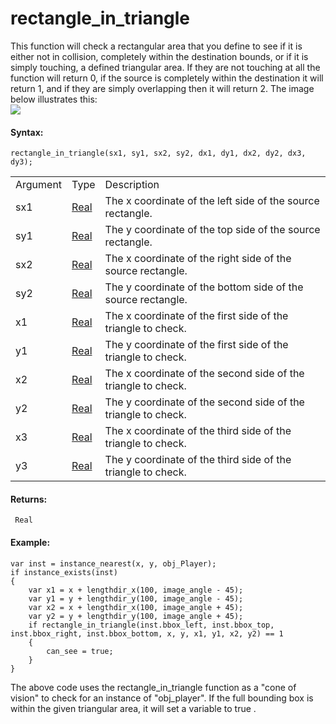 # rectangle_in_triangle

This function will check a rectangular area that you define to see if it
is either not in collision, completely within the destination bounds, or
if it is simply touching, a defined triangular area. If they are not
touching at all the function will return 0, if the source is completely
within the destination it will return 1, and if they are simply
overlapping then it will return 2. The image below illustrates this:  
![](https://gms.magecorn.com/Manual/assets/Images/Scripting_Reference/GML/Reference/Movement_Collisions/rectangle_in_triangle.png)  

#### Syntax:

``` gml
rectangle_in_triangle(sx1, sy1, sx2, sy2, dx1, dy1, dx2, dy2, dx3, dy3);
```

|          |                                                                         |                                                               |
|----------|-------------------------------------------------------------------------|---------------------------------------------------------------|
| Argument | Type                                                                    | Description                                                   |
| sx1      |  [Real](../../../../../GameMaker_Language/GML_Overview/Data_Types)  | The x coordinate of the left side of the source rectangle.    |
| sy1      |  [Real](../../../../../GameMaker_Language/GML_Overview/Data_Types)  | The y coordinate of the top side of the source rectangle.     |
| sx2      |  [Real](../../../../../GameMaker_Language/GML_Overview/Data_Types)  | The x coordinate of the right side of the source rectangle.   |
| sy2      |  [Real](../../../../../GameMaker_Language/GML_Overview/Data_Types)  | The y coordinate of the bottom side of the source rectangle.  |
| x1       |  [Real](../../../../../GameMaker_Language/GML_Overview/Data_Types)  | The x coordinate of the first side of the triangle to check.  |
| y1       |  [Real](../../../../../GameMaker_Language/GML_Overview/Data_Types)  | The y coordinate of the first side of the triangle to check.  |
| x2       |  [Real](../../../../../GameMaker_Language/GML_Overview/Data_Types)  | The x coordinate of the second side of the triangle to check. |
| y2       |  [Real](../../../../../GameMaker_Language/GML_Overview/Data_Types)  | The y coordinate of the second side of the triangle to check. |
| x3       |  [Real](../../../../../GameMaker_Language/GML_Overview/Data_Types)  | The x coordinate of the third side of the triangle to check.  |
| y3       |  [Real](../../../../../GameMaker_Language/GML_Overview/Data_Types)  | The y coordinate of the third side of the triangle to check.  |

#### Returns:

``` gml
 Real
```

#### Example:

``` gml
var inst = instance_nearest(x, y, obj_Player);
if instance_exists(inst)
{
    var x1 = x + lengthdir_x(100, image_angle - 45);
    var y1 = y + lengthdir_y(100, image_angle - 45);
    var x2 = x + lengthdir_x(100, image_angle + 45);
    var y2 = y + lengthdir_y(100, image_angle + 45);
    if rectangle_in_triangle(inst.bbox_left, inst.bbox_top, inst.bbox_right, inst.bbox_bottom, x, y, x1, y1, x2, y2) == 1
    {
        can_see = true;
    }
}
```

The above code uses the rectangle_in_triangle function as a "cone of
vision" to check for an instance of "obj_player". If the full bounding
box is within the given triangular area, it will set a variable to true
.

